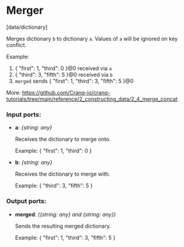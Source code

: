 # Merger

[data/dictionary]

Merges dictionary `b` to dictionary `a`. Values of `a` will be ignored on key conflict.

Example:
1. { "first": 1, "third": 0 }@0 received via `a`
2. { "third": 3, "fifth": 5 }@0 received via `b`
3. `merged` sends { "first": 1, "third": 3, "fifth": 5 }@0

More:
https://github.com/Cranq-io/cranq-tutorials/tree/main/reference/2_constructing_data/2_4_merge_concat

### Input ports:

* __a__: _{string: any}_

    Receives the dictionary to merge onto.
    
    Example:
    { "first": 1, "third": 0 }



* __b__: _{string: any}_

    Receives the dictionary to merge with.
    
    Example:
    { "third": 3, "fifth": 5 }



### Output ports:

* __merged__: _({string: any} and {string: any})_

    Sends the resulting merged dictionary.
    
    Example:
    { "first": 1, "third": 3, "fifth": 5 }




